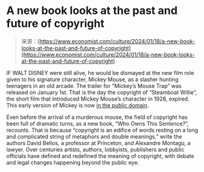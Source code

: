 <!--yml
category: 未分类
date: 2024-05-27 14:58:36
-->

# A new book looks at the past and future of copyright

> 来源：[https://www.economist.com/culture/2024/01/18/a-new-book-looks-at-the-past-and-future-of-copyright](https://www.economist.com/culture/2024/01/18/a-new-book-looks-at-the-past-and-future-of-copyright)

IF WALT DISNEY were still alive, he would be dismayed at the new film role given to his signature character, Mickey Mouse, as a slasher hunting teenagers in an old arcade. The trailer for “Mickey’s Mouse Trap” was released on January 1st. That is the day the copyright of “Steamboat Willie”, the short film that introduced Mickey Mouse’s character in 1928, expired. This early version of Mickey is now [in the public domain](https://www.economist.com/christmas-specials/2022/12/20/a-treasure-trove-of-hollywood-intellectual-property-is-heading-for-the-public-domain).

Even before the arrival of a murderous mouse, the field of copyright has been full of dramatic turns, as a new book, “Who Owns This Sentence?”, recounts. That is because “copyright is an edifice of words resting on a long and complicated string of metaphors and double meanings,” write the authors David Bellos, a professor at Princeton, and Alexandre Montagu, a lawyer. Over centuries artists, authors, lobbyists, publishers and public officials have defined and redefined the meaning of copyright, with debate and legal changes happening beyond the public eye.